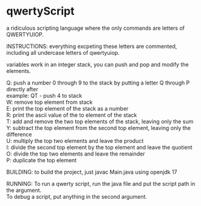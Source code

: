 # qwertyScript
a ridiculous scripting language where the only commands are letters of QWERTYUIOP.

INSTRUCTIONS:
everything excpeting these letters are commented, including all undercase letters of qwertyuiop.

variables work in an integer stack, you can push and pop and modify the elements.

Q: push a number 0 through 9 to the stack by putting a letter Q through P directly after<br>
    example: QT - push 4 to stack<br>
W: remove top element from stack<br>
E: print the top element of the stack as a number<br>
R: print the ascii value of the to element of the stack<br>
T: add and remove the two top elements of the stack, leaving only the sum<br>
Y: subtract the top element from the second top element, leaving only the difference<br>
U: multiply the top two elements and leave the product<br>
I: divide the second top element by the top element and leave the quotient<br>
O: divide the top two elements and leave the remainder<br>
P: duplicate the top element<br>

BUILDING:
to build the project, just javac Main.java using openjdk 17

RUNNING:
To run a qwerty script, run the java file and put the script path in the argument.<br>
To debug a script, put anything in the second argument.
